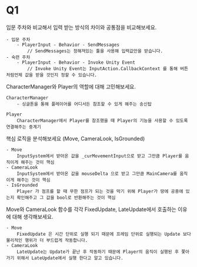 # Q1
 
입문 주차와 비교해서 입력 받는 방식의 차이와 공통점을 비교해보세요.

    - 입문 주차
        - PlayerInput - Behavior - SendMessages
            // SendMessages는 정해져있는 툴을 사용해 입력값만을 받습니다.
    - 숙련 주차
        - PlayerInput - Behavior - Invoke Unity Event
            // Invoke Unity Event는 InputAction.CallbackContext 를 통해 버튼 처럼언제 값을 받을 것인지 정할 수 있습니다.

CharacterManager와 Player의 역할에 대해 고민해보세요.

    CharacterManager
        - 싱글톤을 통해 플레이어를 어디서든 참조할 수 있게 해주는 송신탑

    Player
        CharacterManager에서 Player를 참조했을 때 Player의 기능을 사용할 수 있도록 연결해주는 중계기

핵심 로직을 분석해보세요 (Move, CameraLook, IsGrounded)

    - Move
        InputSystem에서 받아온 값을 _curMovementInput으로 받고 그만큼 Player를 움직이게 해주는 것이 핵심
    - CameraLook
        InputSystem에서 받아온 값을 mouseDelta 으로 받고 그만큼 MainCamera를 움직이게 해주는 것이 핵심
    - IsGrounded
        Player 가 점프를 할 때 무한 점프가 되는 것을 막기 위해 Player가 땅에 공중에 있는지 확인해주고 그 값을 bool로 반환해주는 것이 핵심

Move와 CameraLook 함수를 각각 FixedUpdate, LateUpdate에서 호출하는 이유에 대해 생각해보세요.

    - Move
        FixedUpdate 은 시간 단위로 실행 되기 때문에 프레임 단위로 실행되는 Update 보다 물리적인 행위가 더 부드럽게 작동합니다.
    - CameraLook
        LateUpdate는 Update가 끝난 후 작동하기 때문에 Player의 움직이 실행된 후 쫓아가기 위해서 LateUpdate에서 실행 한다고 알고 있습니다.
